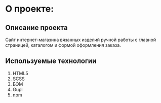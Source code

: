 # О проекте:
## Описание проекта
Сайт интернет-магазина вязанных изделий ручной работы с главной страницей, каталогом и формой оформления заказа.
## Используемые технологии
1. HTML5
2. SCSS
3. БЭМ
4. Gupl
5. npm

